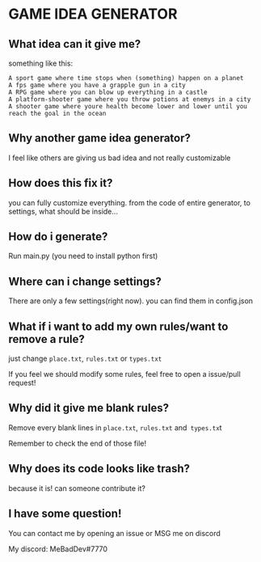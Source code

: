 # GAME IDEA GENERATOR
## What idea can it give me?
something like this:
```
A sport game where time stops when (something) happen on a planet
A fps game where you have a grapple gun in a city
A RPG game where you can blow up everything in a castle
A platform-shooter game where you throw potions at enemys in a city
A shooter game where youre health become lower and lower until you reach the goal in the ocean
```

## Why another game idea generator?
I feel like others are giving us bad idea and not really customizable
## How does this fix it?
you can fully customize everything. from the code of entire generator, to settings, what should be inside...
## How do i generate?
Run main.py (you need to install python first)
## Where can i change settings?
There are only a few settings(right now). you can find them in config.json
## What if i want to add my own rules/want to remove a rule?
just change `place.txt`, `rules.txt` or `types.txt`

If you feel we should modify some rules, feel free to open a issue/pull request!
## Why did it give me blank rules?
Remove every blank lines in `place.txt`, `rules.txt` and` types.tx`t

Remember to check the end of those file!
## Why does its code looks like trash?
because it is! can someone contribute it?
## I have some question!
You can contact me by opening an issue or MSG me on discord

My discord: MeBadDev#7770